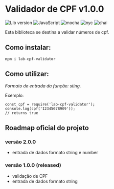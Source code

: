 # Validador de CPF v1.0.0

![Lib version](https://img.shields.io/badge/lib-v1.0.0-blue.svg) 
![JavaScript](https://img.shields.io/badge/-JavaScript-yellow.svg) 
![mocha](https://img.shields.io/badge/-mocha-yellowgreen.svg)
![nyc](https://img.shields.io/badge/-nyc-brightgreen.svg)
![chai](https://img.shields.io/badge/-chai-orange.svg)

Esta biblioteca se destina a validar números de cpf.

## Como instalar:

```
npm i lab-cpf-validator
```

## Como utilizar:
*Formato de entrada da função: sting.*

Exemplo:

```
const cpf = require('lab-cpf-validator');
console.log(cpf('12345678909'));
// returns true
```

## Roadmap oficial do projeto

### versão 2.0.0
* entrada de dados formato string e number

### versão 1.0.0 (released)
* validação de CPF
* entrada de dados formato string